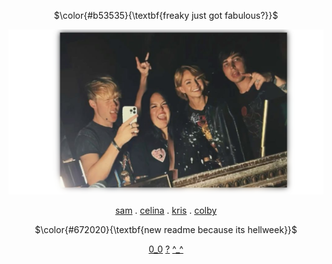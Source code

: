 <div align="center">

$\color{#b53535}{\textbf{freaky just got fabulous?}}$

<img src="sandwicj.png">

[sam](https://github.com/ChromaDrift) . [celina](https://github.com/verifiedreality) . [kris](https://github.com/yurivampire) . [colby](https://github.com/stellariism)

$\color{#672020}{\textbf{new readme because its hellweek}}$

[0_0](https://linktr.ee/karinacchi) [?](https://youtu.be/Wvj_DuV1sbQ?si=vh3nnXGHvUDhI7xa) [^_^](https://youtu.be/ybyPB9x8HXc?si=XmdUxSP6xhMOjFoA)





 

<!---
yurivampire/yurivampire is a ✨ special ✨ repository because its `README.md` (this file) appears on your GitHub profile.
You can click the Preview link to take a look at your changes.
--->
